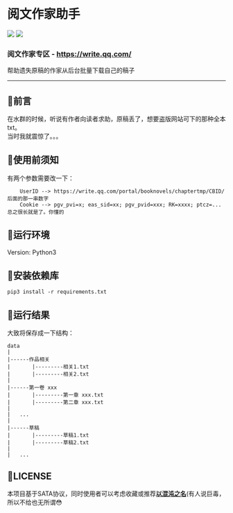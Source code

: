 阅文作家助手
===========================
![](https://img.shields.io/badge/Python-3-green.svg) ![](https://img.shields.io/badge/requests-2.22.0-green.svg)
### 阅文作家专区 - <https://write.qq.com/>
帮助遗失原稿的作家从后台批量下载自己的稿子

    
****
## :dolphin:前言
在水群的时候，听说有作者向读者求助，原稿丢了，想要盗版网站可下的那种全本txt。  
当时我就震惊了。。。

## :dolphin:使用前须知
有两个参数需要改一下：
```
	UserID --> https://write.qq.com/portal/booknovels/chaptertmp/CBID/ 后面的那一串数字
	Cookie --> pgv_pvi=x; eas_sid=xx; pgv_pvid=xxx; RK=xxxx; ptcz=... 总之很长就是了。你懂的
```

## :dolphin:运行环境
Version: Python3
## :dolphin:安装依赖库
```
pip3 install -r requirements.txt
```
## :dolphin:运行结果
大致将保存成一下结构：
```
data
|
|------作品相关
|		|---------相关1.txt
|		|---------相关2.txt
|
|------第一卷 xxx
|		|---------第一章 xxx.txt
|		|---------第二章 xxx.txt
|
|	...
|
|------草稿
|		|---------草稿1.txt
|		|---------草稿2.txt
|
|	...
```

## :dolphin:LICENSE
本项目基于SATA协议，同时使用者可以考虑收藏或推荐[**以混沌之名**](https://book.qidian.com/info/1017574231)(有人说巨毒，所以不给也无所谓😳
